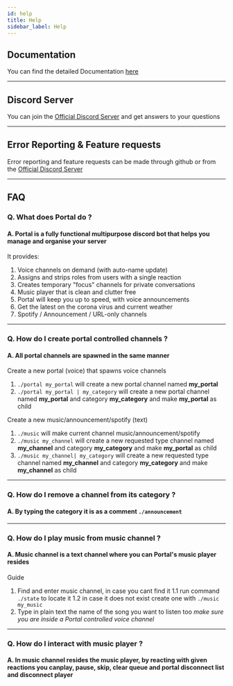 ```yaml
---
id: help
title: Help
sidebar_label: Help
---
```


## Documentation

You can find the detailed Documentation [here](/docs)

---

## Discord Server

You can join the [Official Discord Server](https://discord.com/invite/nuKXgFXr5y) 
and get answers to your questions

---

## Error Reporting & Feature requests

Error reporting and feature requests can be made through github or from 
the [Official Discord Server](https://discord.com/invite/nuKXgFXr5y)

---

## FAQ

### Q. **What does Portal do ?**
#### A. Portal is a fully functional multipurpose discord bot that helps you manage and organise your server
     
It provides:
1. Voice channels on demand (with auto-name update)
2. Assigns and strips roles from users with a single reaction
3. Creates temporary "focus" channels for private conversations
4. Music player that is clean and clutter free
5. Portal will keep you up to speed, with voice announcements
6. Get the latest on the corona virus and current weather
7. Spotify / Announcement / URL-only channels

---

### Q. **How do I create portal controlled channels ?**
#### A. All portal channels are spawned in the same manner
 
Create a new portal (voice) that spawns voice channels
1. `./portal my_portal` 
    will create a new portal channel named **my_portal**
2. `./portal my_portal | my_category`
    will create a new portal channel named **my_portal** and category **my_category** and make **my_portal** as child

Create a new music/announcement/spotify (text)
1. `./music`
    will make current channel music/announcement/spotify
2. `./music my_channel`
    will create a new requested type channel named **my_channel** and category **my_category** and make **my_portal** as child
3. `./music my_channel| my_category`
    will create a new requested type channel named **my_channel** and category **my_category** and make **my_channel** as child

---

### Q. **How do I remove a channel from its category ?**
#### A. By typing the category it is as a comment `./announcement`

---

### Q. **How do I play music from music channel ?**
#### A. Music channel is a text channel where you can Portal's music player resides
    
Guide
1. Find and enter music channel, in case you cant find it
  1.1  run command `./state` to locate it
  1.2 in case it does not exist create one with `./music my_music`
2. Type in plain text the name of the song you want to listen too
  *make sure you are inside a Portal controlled voice channel*

---

### Q. **How do I interact with music player ?**
#### A. In music channel resides the music player, by reacting with given reactions you can**play**, **pause**, **skip**, **clear queue** and **portal disconnect** list and disconnect player